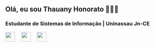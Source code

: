 ## Olá, eu sou Thauany Honorato 🧑🏻‍💻

### Estudante de Sistemas de Informação | Uninassau Jn-CE

<p >
  <img src="https://skillicons.dev/icons?i=html" width="30" height="30" /> &nbsp; &nbsp; <img src="https://skillicons.dev/icons?i=css" width="30" height="30" /> &nbsp; &nbsp; <img src="https://skillicons.dev/icons?i=js" width="30" height="30" />
</p>



